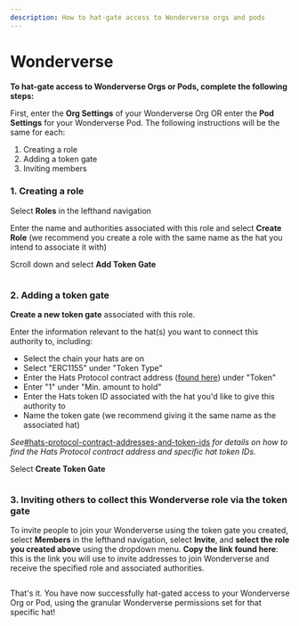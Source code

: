 ```yaml
---
description: How to hat-gate access to Wonderverse orgs and pods
---
```


# Wonderverse

**To hat-gate access to Wonderverse Orgs or Pods, complete the following steps:**

First, enter the **Org Settings** of your Wonderverse Org OR enter the **Pod Settings** for your Wonderverse Pod. The following instructions will be the same for each:

1. Creating a role
2. Adding a token gate
3. Inviting members

### 1. Creating a role

Select **Roles** in the lefthand navigation

Enter the name and authorities associated with this role and select **Create Role** (we recommend you create a role with the same name as the hat you intend to associate it with)

Scroll down and select **Add Token Gate**

<figure><img src="../../.gitbook/assets/Screenshot 2023-06-30 at 11.31.24 AM.png" alt=""><figcaption></figcaption></figure>

### 2. Adding a token gate

**Create a new token gate** associated with this role.

Enter the information relevant to the hat(s) you want to connect this authority to, including:

* Select the chain your hats are on
* Select "ERC1155" under "Token Type"
* Enter the Hats Protocol contract address ([found here](./)) under "Token"
* Enter "1" under "Min. amount to hold"
* Enter the Hats token ID associated with the hat you'd like to give this authority to
* Name the token gate (we recommend giving it the same name as the associated hat)

&#x20;_See_[#hats-protocol-contract-addresses-and-token-ids](./#hats-protocol-contract-addresses-and-token-ids "mention") _for details on how to find the Hats Protocol contract address and specific hat token IDs_.

Select **Create Token Gate**

<figure><img src="../../.gitbook/assets/Screenshot 2023-06-30 at 11.24.55 AM.png" alt=""><figcaption></figcaption></figure>

### **3. Inviting others to collect this Wonderverse role via the token gate**&#x20;

To invite people to join your Wonderverse using the token gate you created, select **Members** in the lefthand navigation, select **Invite**, and **select the role you created above** using the dropdown menu. **Copy the link found here**: this is the link you will use to invite addresses to join Wonderverse  and receive the specified role and associated authorities.

<figure><img src="../../.gitbook/assets/Screenshot 2023-06-30 at 12.13.26 PM.png" alt=""><figcaption></figcaption></figure>

That's it. You have now successfully hat-gated access to your Wonderverse Org or Pod, using the granular Wonderverse permissions set for that specific hat!
